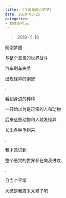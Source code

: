 ```yaml
---
title: 《与恶鬼战斗的梦》
date: 2020-08-25 
categories:
- 救赎论Plus
---
```

> 2019-11-18

刚刚梦醒

与整个恶鬼的世界战斗

汽车刹车失灵

出现怪异的倒退

<!--more-->

.

看到身边的种种

一开始以为是正常的人和动物

后来这些动物和人越发怪异

长出各种毛刺来

.

我才意识到

整个恶灵的世界都在向我进攻

.

且当个平常

大概是我周末太累了吧